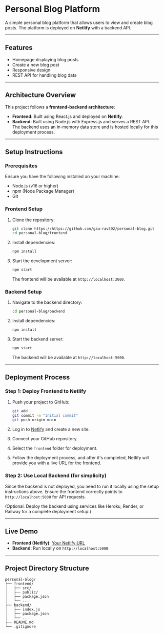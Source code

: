# Personal Blog Platform

A simple personal blog platform that allows users to view and create blog posts. The platform is deployed on **Netlify** with a backend API.

---

## Features
- Homepage displaying blog posts
- Create a new blog post
- Responsive design
- REST API for handling blog data

---

## Architecture Overview

This project follows a **frontend-backend architecture**:

- **Frontend**: Built using React.js and deployed on **Netlify**.
- **Backend**: Built using Node.js with Express.js and serves a REST API. The backend uses an in-memory data store and is hosted locally for this deployment process.

---

## Setup Instructions

### Prerequisites
Ensure you have the following installed on your machine:
- Node.js (v16 or higher)
- npm (Node Package Manager)
- Git

### Frontend Setup

1. Clone the repository:
   ```bash
   git clone https://https://github.com/gau-rav592/personal-blog.git
   cd personal-blog/frontend
   ```

2. Install dependencies:
   ```bash
   npm install
   ```

3. Start the development server:
   ```bash
   npm start
   ```

   The frontend will be available at `http://localhost:3000`.

### Backend Setup

1. Navigate to the backend directory:
   ```bash
   cd personal-blog/backend
   ```

2. Install dependencies:
   ```bash
   npm install
   ```

3. Start the backend server:
   ```bash
   npm start
   ```

   The backend will be available at `http://localhost:5000`.

---

## Deployment Process

### Step 1: Deploy Frontend to Netlify

1. Push your project to GitHub:
   ```bash
   git add .
   git commit -m "Initial commit"
   git push origin main
   ```

2. Log in to [Netlify](https://www.netlify.com/) and create a new site.
3. Connect your GitHub repository.
4. Select the `frontend` folder for deployment.
5. Follow the deployment process, and after it's completed, Netlify will provide you with a live URL for the frontend.

### Step 2: Use Local Backend (for simplicity)
Since the backend is not deployed, you need to run it locally using the setup instructions above. Ensure the frontend correctly points to `http://localhost:5000` for API requests.

(Optional: Deploy the backend using services like Heroku, Render, or Railway for a complete deployment setup.)

---

## Live Demo
- **Frontend (Netlify)**: [Your Netlify URL](https://personal-blog592.netlify.app)
- **Backend**: Run locally on `http://localhost:5000`

---

## Project Directory Structure
```
personal-blog/
├── frontend/
│   ├── src/
│   ├── public/
│   ├── package.json
│   └── ...
├── backend/
│   ├── index.js
│   ├── package.json
│   └── ...
├── README.md
└── .gitignore
```

